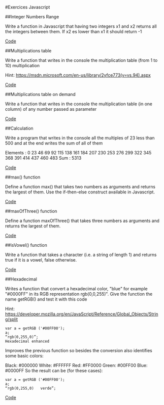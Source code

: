 
#Exercices Javascript 

##Integer Numbers Range

Write a function in Javascript that having two integers x1 and x2 returns all the integers between them. If x2 es lower than x1 it should return -1

<a href="https://github.com/tsatsan/exercices_javascript_1/blob/master/js/integerNumberRange.js">Code</a>

##Multiplications table

Write a function that writes in the console the multiplication table (from 1 to 10)
multiplication

Hint: https://msdn.microsoft.com/en-us/library/2yfce773(v=vs.94).aspx

<a href="https://github.com/tsatsan/exercices_javascript_1/blob/master/js/multiplicationTables.js">Code</a>

##Multiplications table on demand

Write a function that writes in the console the multiplication table (in one column) of any number passed as parameter

<a href="https://github.com/tsatsan/exercices_javascript_1/blob/master/js/multiplicationDemand.js">Code</a>

##Calculation

Write a program that writes in the console all the multiples of 23 less than 500 and at the end writes the sum of all of them

Elements : 0 23 46 69 92 115 138 161 184 207 230 253 276 299 322 345 368
391 414 437 460 483
Sum : 5313

<a href="https://github.com/tsatsan/exercices_javascript_1/blob/master/js/calculator.js">Code</a>

##max() function

Define a function max() that takes two numbers as arguments and returns the largest of them. Use the if-then-else construct available in Javascript.

<a href="https://github.com/tsatsan/exercices_javascript_1/blob/master/js/maxFunction.js">Code</a>

##maxOfThree() function

Define a function maxOfThree() that takes three numbers as arguments and returns the largest of them.

<a href="https://github.com/tsatsan/exercices_javascript_1/blob/master/js/maxOfThree.js">Code</a>

##isVowel() function

Write a function that takes a character (i.e. a string of length 1) and returns true if it is a vowel, false otherwise.

<a href="https://github.com/tsatsan/exercices_javascript_1/blob/master/js/isVowel.js">Code</a>

##Hexadecimal

Writes a function that convert a hexadecimal color, "blue" for example "#0000FF" in its RGB representation rgb(0,0,255)". Give the function the name getRGB() and test it with this code

Hint: https://developer.mozilla.org/en/JavaScript/Reference/Global_Objects/String/split
```
var a = getRGB ('#00FF00');
a;
“rgb(0,255,0)”;
Hexadecimal enhanced
```

Improves the previous function so besides the conversion also identifies some basic colors:

Black: #000000
White: #FFFFFF
Red: #FF0000
Green: #00FF00
Blue: #0000FF
So the result can be (for these cases):

```
var a = getRGB ('#00FF00'); 
a;
“rgb(0,255,0)   verde”;
```
<a href="">Code</a>
